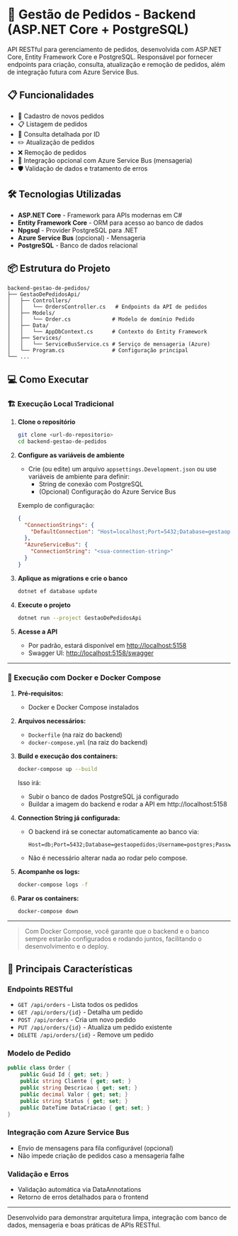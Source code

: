 # 🚀 Gestão de Pedidos - Backend (ASP.NET Core + PostgreSQL)

API RESTful para gerenciamento de pedidos, desenvolvida com ASP.NET Core, Entity Framework Core e PostgreSQL. Responsável por fornecer endpoints para criação, consulta, atualização e remoção de pedidos, além de integração futura com Azure Service Bus.

## 📋 Funcionalidades

- 📝 Cadastro de novos pedidos
- 📋 Listagem de pedidos
- 🔎 Consulta detalhada por ID
- ✏️ Atualização de pedidos
- ❌ Remoção de pedidos
- 💬 Integração opcional com Azure Service Bus (mensageria)
- 🛡️ Validação de dados e tratamento de erros

## 🛠️ Tecnologias Utilizadas

- **ASP.NET Core** - Framework para APIs modernas em C#
- **Entity Framework Core** - ORM para acesso ao banco de dados
- **Npgsql** - Provider PostgreSQL para .NET
- **Azure Service Bus** (opcional) - Mensageria
- **PostgreSQL** - Banco de dados relacional

## 📦 Estrutura do Projeto

```
backend-gestao-de-pedidos/
├── GestaoDePedidosApi/
│   ├── Controllers/
│   │   └── OrdersController.cs   # Endpoints da API de pedidos
│   ├── Models/
│   │   └── Order.cs             # Modelo de domínio Pedido
│   ├── Data/
│   │   └── AppDbContext.cs      # Contexto do Entity Framework
│   ├── Services/
│   │   └── ServiceBusService.cs # Serviço de mensageria (Azure)
│   └── Program.cs               # Configuração principal
└── ...
```

## 💻 Como Executar

### 🏗️ Execução Local Tradicional

1. **Clone o repositório**
   ```bash
   git clone <url-do-repositorio>
   cd backend-gestao-de-pedidos
   ```

2. **Configure as variáveis de ambiente**
   - Crie (ou edite) um arquivo `appsettings.Development.json` ou use variáveis de ambiente para definir:
     - String de conexão com PostgreSQL
     - (Opcional) Configuração do Azure Service Bus

   Exemplo de configuração:
   ```json
   {
     "ConnectionStrings": {
       "DefaultConnection": "Host=localhost;Port=5432;Database=gestaopedidos;Username=postgres;Password=senha"
     },
     "AzureServiceBus": {
       "ConnectionString": "<sua-connection-string>"
     }
   }
   ```

3. **Aplique as migrations e crie o banco**
   ```bash
   dotnet ef database update
   ```

4. **Execute o projeto**
   ```bash
   dotnet run --project GestaoDePedidosApi
   ```

5. **Acesse a API**
   - Por padrão, estará disponível em [http://localhost:5158](http://localhost:5158)
   - Swagger UI: [http://localhost:5158/swagger](http://localhost:5158/swagger)

---

### 🐳 Execução com Docker e Docker Compose

1. **Pré-requisitos:**
   - Docker e Docker Compose instalados

2. **Arquivos necessários:**
   - `Dockerfile` (na raiz do backend)
   - `docker-compose.yml` (na raiz do backend)

3. **Build e execução dos containers:**
   ```bash
   docker-compose up --build
   ```
   Isso irá:
   - Subir o banco de dados PostgreSQL já configurado
   - Buildar a imagem do backend e rodar a API em http://localhost:5158

4. **Connection String já configurada:**
   - O backend irá se conectar automaticamente ao banco via:
     ```
     Host=db;Port=5432;Database=gestaopedidos;Username=postgres;Password=senha
     ```
   - Não é necessário alterar nada ao rodar pelo compose.

5. **Acompanhe os logs:**
   ```bash
   docker-compose logs -f
   ```

6. **Parar os containers:**
   ```bash
   docker-compose down
   ```

---

> Com Docker Compose, você garante que o backend e o banco sempre estarão configurados e rodando juntos, facilitando o desenvolvimento e o deploy.

## 🎯 Principais Características

### Endpoints RESTful
- `GET /api/orders` - Lista todos os pedidos
- `GET /api/orders/{id}` - Detalha um pedido
- `POST /api/orders` - Cria um novo pedido
- `PUT /api/orders/{id}` - Atualiza um pedido existente
- `DELETE /api/orders/{id}` - Remove um pedido

### Modelo de Pedido
```csharp
public class Order {
    public Guid Id { get; set; }
    public string Cliente { get; set; }
    public string Descricao { get; set; }
    public decimal Valor { get; set; }
    public string Status { get; set; }
    public DateTime DataCriacao { get; set; }
}
```

### Integração com Azure Service Bus
- Envio de mensagens para fila configurável (opcional)
- Não impede criação de pedidos caso a mensageria falhe

### Validação e Erros
- Validação automática via DataAnnotations
- Retorno de erros detalhados para o frontend

---

Desenvolvido para demonstrar arquitetura limpa, integração com banco de dados, mensageria e boas práticas de APIs RESTful.
